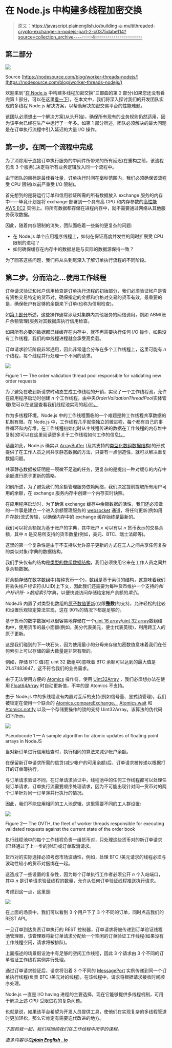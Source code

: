 # 在 Node.js 中构建多线程加密交换

> 原文：<https://javascript.plainenglish.io/building-a-multithreaded-crypto-exchange-in-nodejs-part-2-c0375dabe114?source=collection_archive---------4----------------------->

## 第二部分

![](img/ee53cf6c0108dd4f1d0bf218fd3c8d22.png)

Source [https://nodesource.com/blog/worker-threads-nodejs/](https://nodesource.com/blog/worker-threads-nodejs/)

欢迎来到“[在 Node.js](https://medium.com/p/e30c13bcbfb8?source=post_stats_page-------------------------------------) 中构建多线程加密交换”三部曲的第 2 部分(如果您还没有看完第 1 部分，可以在这里[看一下](https://shekerovborislav.medium.com/building-a-multithreaded-crypto-exchange-in-nodejs-part-1-e30c13bcbfb8))。在本文中，我们将深入探讨我们的开发团队实现的多线程 Node.js 解决方案，以帮助解决加密交易平台的性能难题。

该团队必须想出一个解决方案(从头开始)，确保所有现有的业务规则仍然适用，因为该平台已经在生产中运行了一年多。如第 1 部分所述，团队必须解决的最大问题是在订单执行流程中引入延迟的大量 I/O 操作。

## **第一步。在同一个流程中完成**

为了消除用于连接订单执行服务的中间件所带来的所有延迟(在重构之前，该流程包含 3 个服务),决定将所有业务逻辑放入同一个流程中。

由于团队的目标是最佳吞吐量，订单执行时间在毫秒范围内，我们必须确保该流程受 CPU 限制(以前严重受 I/O 限制)。

首先想到的是将运行订单和信用验证所需的所有数据放入 exchange 服务的内存中——毕竟计划是将 exchange 部署到一个具有高 CPU 和内存参数的[高性能 AWS EC2](https://aws.amazon.com/ec2/instance-types/c5/) 实例上。将所有数据都存储在进程内存中，就不需要通过网络从其他服务获取数据。

因此，随着内存限制的消失，团队面临着一些新的更复杂的问题:

*   在 Node.js 单个应用程序线程上，如何在保证高度并发性的同时扩展受 CPU 限制的进程？
*   如何确保缓存在内存中的数据总是与实际的数据源保持一致？

为了回答这些问题，我们将从头到尾深入了解订单执行流程的不同阶段。

## **第二步。分而治之…使用工作线程**

订单请求验证和帐户信用检查是订单执行流程的初始部分，我们必须验证帐户是否有资格交易特定的货币对，确保指定的金额和价格对交易的货币有效，最重要的是，确保帐户有足够的余额来下订单(也称为信用检查)。

如[第 1 部分](https://shekerovborislav.medium.com/building-a-multithreaded-crypto-exchange-in-nodejs-part-1-e30c13bcbfb8)所述，这些操作通常涉及对集群内其他服务的网络调用，例如 ABM(账户余额管理)服务对其数据库执行信用检查。

如果所有必要的数据都已经缓存在内存中，就不再需要执行任何 I/O 操作，如果没有工作线程，我们的单线程进程就会承受高负载。

订单请求验证阶段非常通用，因此非常适合分布在多个工作线程上，这里可能有 *n* 个线程，每个线程并行处理一个不同的请求。

![](img/c180fc9ad86732d91d0a8ea23995bbb3.png)

Figure 1 — The order validation thread pool responsible for validating new order requests

为了避免在收到新请求时动态生成工作线程的开销，实现了一个工作线程池，允许在应用程序启动时创建 *n* 个工作线程，由中央*OrderValidationThreadPool*实体管理(您可以在这里查看我们线程池实现的起点[)。](https://nodejs.org/api/async_hooks.html#async-resource-worker-pool)

作为多线程环境，Node.js 中的工作线程面临的一个难题是跨工作线程共享数据的机制有限。在 Node.js 中，工作线程几乎就像独立的微进程，每个都有自己的事件循环和内存堆，在工作线程初始化时从主线程传递的数据在工作线程的内存堆中复制(你可以在这里阅读更多关于工作线程如何工作的信息[)。](https://nodesource.com/blog/worker-threads-nodejs/)

话虽如此，Node.js 确实以 [ArrayBuffer](https://developer.mozilla.org/en-US/docs/Web/JavaScript/Reference/Global_Objects/ArrayBuffer) (及其支持的[类型化数组数据结构](https://developer.mozilla.org/en-US/docs/Web/JavaScript/Reference/Global_Objects/TypedArray))的形式提供了在工作人员之间共享静态数据的方法，只要有一点创造性，就可以解决重复数据问题。

共享静态数据被证明是一项微不足道的任务，更复杂的是提出一种对缓存的内存中余额进行原子更新的策略。

如前所述，为了避免我们的余额管理服务依赖网络，我们决定提前提取所有用户可用的余额，在 exchange 服务内存中创建一个内存实时快照。

在应用程序启动时，为了确保 exchange 缓存中余额数据的活性，我们还必须做的一件事是建立一个进入余额管理服务的 [websocket](https://en.wikipedia.org/wiki/WebSocket) 通道，将任何更新(例如用户存款)流式传输，以确保内存中的 exchange 缓存始终是最新的。

我们可以将余额视为基于账户的字典，其中账户 *x* 可以有以 *n* 货币表示的交易余额，其中 *n* 是交易所支持的货币数量(例如，美元、BTC、瑞士法郎等)。

这里的第一个复杂性是由于不支持以允许原子更新的方式在工人之间共享任何复杂的类似对象/字典的数据结构。

我们手头仅有的结构是[类型的数组数据结构](https://developer.mozilla.org/en-US/docs/Web/JavaScript/Reference/Global_Objects/TypedArray)，我们必须使用它来在工作人员之间共享余额数据。

将余额存储在数字数组中(每种货币一个)，数组是基于索引的结构，这意味着我们将丢失帐户标识符(UUID)上下文，因此我们还需要为每种货币维护一个支持的*帐户标识符- >数组索引*字典，以便快速访问存储给定帐户余额的*索引*。

NodeJS 内置了对类型化数组的[原子数值更新](https://developer.mozilla.org/en-US/docs/Web/JavaScript/Reference/Global_Objects/Atomics)(仅限**整数**)的支持，允许轻松的比较和设置乐观锁定算法实现，这在 90%的情况下都是足够的。

基于货币的数字数据可以很容易地存储在一个[uint 16 array](https://developer.mozilla.org/en-US/docs/Web/JavaScript/Reference/Global_Objects/Uint16Array)/[uint 32 array](https://developer.mozilla.org/en-US/docs/Web/JavaScript/Reference/Global_Objects/Uint32Array)数组结构中，使用货币的最小面额(例如，美分代表美元，便士代表英镑)，利用跨工人的原子更新。

这是我们碰到的下一块石头，因为使用最小的分母来存储加密数值意味着我们在任何索引上可以存储的最大数量是非常有限的。

例如，存储 BTC 值(在 uint 32 数组中)意味着 BTC 余额可以达到的最大值是 21.47483647，这不符合我们的业务需求。

由于无法使用方便的 [Atomics](https://developer.mozilla.org/en-US/docs/Web/JavaScript/Reference/Global_Objects/Atomics) 操作符，使用 [Uint32Array](https://developer.mozilla.org/en-US/docs/Web/JavaScript/Reference/Global_Objects/Uint32Array) ，我们必须想办法在使用 [Float64Array](https://developer.mozilla.org/en-US/docs/Web/JavaScript/Reference/Global_Objects/Float32Array) 时自动更新值，不幸的是 Atomics 不支持。

由于 Node.js 中的多线程没有内置对互斥的支持(例如信号量、显式锁管理)，我们被锁定在使用一个联合的 [Atomics.compareExchange、](https://developer.mozilla.org/en-US/docs/Web/JavaScript/Reference/Global_Objects/Atomics/compareExchange) [Atomics.wait](https://developer.mozilla.org/en-US/docs/Web/JavaScript/Reference/Global_Objects/Atomics/wait) 和 [Atomics.notify](https://developer.mozilla.org/en-US/docs/Web/JavaScript/Reference/Global_Objects/Atomics/notify) 以及一个存储要操作的锁的支持 Uint32Array。该算法的伪代码如下所示。

![](img/49521acc6481f3d0951c19672e799a33.png)

Pseudocode 1 — A sample algorithm for atomic updates of floating point arrays in NodeJS

当对新订单进行信用检查时，执行相同的算法来减少帐户余额。

在保留新订单请求所需的信贷(减少帐户的可用余额)后，订单请求被传递以根据打开的订单簿执行。

与订单请求验证不同，在订单请求验证中，线程池中的任何工作线程都可以处理任何订单请求，订单执行流需要顺序处理请求，因为不可能出现针对同一货币对的两个订单针对同一订单簿并行执行的情况。

因此，我们不能应用相同的工人池逻辑，这里需要不同的工人群设置:

![](img/b9298dadb48cc295f3ec06f3d7467622.png)

Figure 2— The OVTH, the fleet of worker threads responsible for executing validated requests against the current state of the order book

执行线程池中的每个工作线程负责一组货币对，只处理这些货币对的新订单请求(已经通过了上一步的验证)或订单取消请求。

货币对的实际选择必须考虑市场波动性，例如，处理 BTC /美元请求的线程必须与波动性较小的货币对捆绑在一起。

这造成了一些设置的复杂性，因为每个订单执行工作者必须公开 *n* 个入站端口，其中 *n* 是订单请求验证线程的数量，允许从任何订单验证线程推送执行请求。

考虑到这一点，这里是:

![](img/54093ebda043fbf94e913550df95cdc0.png)

在上面的场景中，我们可以看到 3 个用户下了 3 个不同的订单，同时点击我们的 REST API。

一旦订单到达负责订单执行的 REST 控制器，订单请求将被传递到订单验证线程池管理器，该管理器将新订单请求分配给一个空闲的订单验证工作线程(如果没有工作线程空闲，请求将被排队)。

上面描述的场景假设池中有足够的空闲工作线程，因此 3 个请求由 3 个不同的订单验证工作线程实例并行处理。

通过订单请求验证后，请求将沿着 3 个不同的 [MessagePort](https://developer.mozilla.org/en-US/docs/Web/API/MessagePort) 实例传递到同一个订单执行线程(负责 BTC /美元对的线程)，在该线程中，请求将根据请求接收时间顺序处理。

Node.js 一直是 I/O having 进程的主要选择，现在它能够提供多线程机制，可用于解决上述 CPU 受限进程的复杂问题。

也就是说，如果该平台希望为开发人员提供工具，使他们在实现复杂的多线程管道时更加轻松，那么它肯定有需要迭代改进的地方。

*下周和我一起，我们将回顾我们在工作线程中所学的课程。*

*更多内容尽在*[***plain English . io***](http://plainenglish.io)